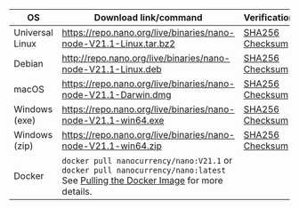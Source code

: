 | OS | Download link/command | Verification |
|----|---------------|-|
| Universal Linux | https://repo.nano.org/live/binaries/nano-node-V21.1-Linux.tar.bz2 | [SHA256 Checksum](https://repo.nano.org/live/binaries/nano-node-V21.1-Linux.tar.bz2.sha256) |
| Debian | http://repo.nano.org/live/binaries/nano-node-V21.1-Linux.deb | [SHA256 Checksum](https://repo.nano.org/live/binaries/nano-node-V21.1-Linux.deb.sha256) |
| macOS | https://repo.nano.org/live/binaries/nano-node-V21.1-Darwin.dmg | [SHA256 Checksum](https://s3.us-east-2.amazonaws.com/repo.nano.org/live/binaries/nano-node-V21.1-Darwin.dmg.sha256) |
| Windows (exe) | https://repo.nano.org/live/binaries/nano-node-V21.1-win64.exe | [SHA256 Checksum](https://repo.nano.org/live/binaries/nano-node-V21.1-win64.exe.sha256) |
| Windows (zip) | https://repo.nano.org/live/binaries/nano-node-V21.1-win64.zip | [SHA256 Checksum](https://repo.nano.org/live/binaries/nano-node-V21.1-win64.zip.sha256) |
| Docker | `docker pull nanocurrency/nano:V21.1` or `docker pull nanocurrency/nano:latest`<br />See [Pulling the Docker Image](/running-a-node/node-setup/#pulling-the-docker-image) for more details. | |